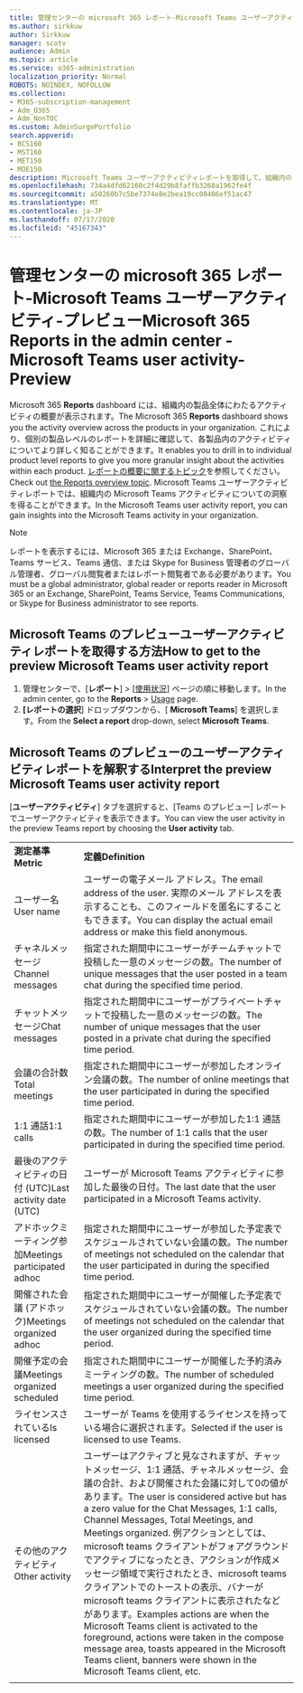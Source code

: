 ```yaml
---
title: 管理センターの microsoft 365 レポート-Microsoft Teams ユーザーアクティビティ-プレビュー
ms.author: sirkkuw
author: Sirkkuw
manager: scotv
audience: Admin
ms.topic: article
ms.service: o365-administration
localization_priority: Normal
ROBOTS: NOINDEX, NOFOLLOW
ms.collection:
- M365-subscription-management
- Adm_O365
- Adm_NonTOC
ms.custom: AdminSurgePortfolio
search.appverid:
- BCS160
- MST160
- MET150
- MOE150
description: Microsoft Teams ユーザーアクティビティレポートを取得して、組織内の Teams アクティビティを把握する方法について説明します。
ms.openlocfilehash: 734a4dfd62160c2f4d29b8faffb3268a1962fe4f
ms.sourcegitcommit: a50260b7c5be7374e8e2bea19cc08406ef51ac47
ms.translationtype: MT
ms.contentlocale: ja-JP
ms.lasthandoff: 07/17/2020
ms.locfileid: "45167343"
---
```

# <a name="microsoft-365-reports-in-the-admin-center---microsoft-teams-user-activity--preview"></a><span data-ttu-id="067ed-103">管理センターの microsoft 365 レポート-Microsoft Teams ユーザーアクティビティ-プレビュー</span><span class="sxs-lookup"><span data-stu-id="067ed-103">Microsoft 365 Reports in the admin center - Microsoft Teams user activity- Preview</span></span>

<span data-ttu-id="067ed-104">Microsoft 365 **Reports** dashboard には、組織内の製品全体にわたるアクティビティの概要が表示されます。</span><span class="sxs-lookup"><span data-stu-id="067ed-104">The Microsoft 365 **Reports** dashboard shows you the activity overview across the products in your organization.</span></span> <span data-ttu-id="067ed-105">これにより、個別の製品レベルのレポートを詳細に確認して、各製品内のアクティビティについてより詳しく知ることができます。</span><span class="sxs-lookup"><span data-stu-id="067ed-105">It enables you to drill in to individual product level reports to give you more granular insight about the activities within each product.</span></span> <span data-ttu-id="067ed-106">[レポートの概要に関するトピック](activity-reports.md)を参照してください。</span><span class="sxs-lookup"><span data-stu-id="067ed-106">Check out [the Reports overview topic](activity-reports.md).</span></span> <span data-ttu-id="067ed-107">Microsoft Teams ユーザーアクティビティレポートでは、組織内の Microsoft Teams アクティビティについての洞察を得ることができます。</span><span class="sxs-lookup"><span data-stu-id="067ed-107">In the Microsoft Teams user activity report, you can gain insights into the Microsoft Teams activity in your organization.</span></span>
  
> [!NOTE]
> <span data-ttu-id="067ed-108">レポートを表示するには、Microsoft 365 または Exchange、SharePoint、Teams サービス、Teams 通信、または Skype for Business 管理者のグローバル管理者、グローバル閲覧者またはレポート閲覧者である必要があります。</span><span class="sxs-lookup"><span data-stu-id="067ed-108">You must be a global administrator, global reader or reports reader in Microsoft 365 or an Exchange, SharePoint, Teams Service, Teams Communications, or Skype for Business administrator to see reports.</span></span>  
 
## <a name="how-to-get-to-the-preview-microsoft-teams-user-activity-report"></a><span data-ttu-id="067ed-109">Microsoft Teams のプレビューユーザーアクティビティレポートを取得する方法</span><span class="sxs-lookup"><span data-stu-id="067ed-109">How to get to the preview Microsoft Teams user activity report</span></span>

1. <span data-ttu-id="067ed-110">管理センターで、[**レポート**] \> [<a href="https://go.microsoft.com/fwlink/p/?linkid=2074756" target="_blank">使用状況</a>] ページの順に移動します。</span><span class="sxs-lookup"><span data-stu-id="067ed-110">In the admin center, go to the **Reports** \> <a href="https://go.microsoft.com/fwlink/p/?linkid=2074756" target="_blank">Usage</a> page.</span></span>
2. <span data-ttu-id="067ed-111">**[レポートの選択**] ドロップダウンから、[ **Microsoft Teams**] を選択します。</span><span class="sxs-lookup"><span data-stu-id="067ed-111">From the **Select a report** drop-down, select **Microsoft Teams**.</span></span>
  
## <a name="interpret-the-preview-microsoft-teams-user-activity-report"></a><span data-ttu-id="067ed-112">Microsoft Teams のプレビューのユーザーアクティビティレポートを解釈する</span><span class="sxs-lookup"><span data-stu-id="067ed-112">Interpret the preview Microsoft Teams user activity report</span></span>

<span data-ttu-id="067ed-113">[**ユーザーアクティビティ**] タブを選択すると、[Teams のプレビュー] レポートでユーザーアクティビティを表示できます。</span><span class="sxs-lookup"><span data-stu-id="067ed-113">You can view the user activity in the preview Teams report by choosing the **User activity** tab.</span></span>
  
|||
|:-----|:-----|
|<span data-ttu-id="067ed-114">**測定基準**</span><span class="sxs-lookup"><span data-stu-id="067ed-114">**Metric**</span></span>|<span data-ttu-id="067ed-115">**定義**</span><span class="sxs-lookup"><span data-stu-id="067ed-115">**Definition**</span></span>|
|<span data-ttu-id="067ed-116">ユーザー名</span><span class="sxs-lookup"><span data-stu-id="067ed-116">User name</span></span>  <br/> |<span data-ttu-id="067ed-117">ユーザーの電子メール アドレス。</span><span class="sxs-lookup"><span data-stu-id="067ed-117">The email address of the user.</span></span> <span data-ttu-id="067ed-118">実際のメール アドレスを表示することも、このフィールドを匿名にすることもできます。</span><span class="sxs-lookup"><span data-stu-id="067ed-118">You can display the actual email address or make this field anonymous.</span></span>   <br/> |
|<span data-ttu-id="067ed-119">チャネルメッセージ</span><span class="sxs-lookup"><span data-stu-id="067ed-119">Channel messages</span></span>   <br/> |<span data-ttu-id="067ed-120">指定された期間中にユーザーがチームチャットで投稿した一意のメッセージの数。</span><span class="sxs-lookup"><span data-stu-id="067ed-120">The number of unique messages that the user posted in a team chat during the specified time period.</span></span>  <br/> |
|<span data-ttu-id="067ed-121">チャットメッセージ</span><span class="sxs-lookup"><span data-stu-id="067ed-121">Chat messages</span></span>   <br/> |<span data-ttu-id="067ed-122">指定された期間中にユーザーがプライベートチャットで投稿した一意のメッセージの数。</span><span class="sxs-lookup"><span data-stu-id="067ed-122">The number of unique messages that the user posted in a private chat during the specified time period.</span></span>  <br/> |
|<span data-ttu-id="067ed-123">会議の合計数</span><span class="sxs-lookup"><span data-stu-id="067ed-123">Total meetings</span></span>   <br/> |<span data-ttu-id="067ed-124">指定された期間中にユーザーが参加したオンライン会議の数。</span><span class="sxs-lookup"><span data-stu-id="067ed-124">The number of online meetings that the user participated in during the specified time period.</span></span>  <br/> |
|<span data-ttu-id="067ed-125">1:1 通話</span><span class="sxs-lookup"><span data-stu-id="067ed-125">1:1 calls</span></span>   <br/> | <span data-ttu-id="067ed-126">指定された期間中にユーザーが参加した1:1 通話の数。</span><span class="sxs-lookup"><span data-stu-id="067ed-126">The number of 1:1 calls that the user participated in during the specified time period.</span></span>  <br/> |
|<span data-ttu-id="067ed-127">最後のアクティビティの日付 (UTC)</span><span class="sxs-lookup"><span data-stu-id="067ed-127">Last activity date (UTC)</span></span>  <br/> |<span data-ttu-id="067ed-128">ユーザーが Microsoft Teams アクティビティに参加した最後の日付。</span><span class="sxs-lookup"><span data-stu-id="067ed-128">The last date that the user participated in a Microsoft Teams activity.</span></span><br/> |
|<span data-ttu-id="067ed-129">アドホックミーティング参加</span><span class="sxs-lookup"><span data-stu-id="067ed-129">Meetings participated adhoc</span></span>   <br/> | <span data-ttu-id="067ed-130">指定された期間中にユーザーが参加した予定表でスケジュールされていない会議の数。</span><span class="sxs-lookup"><span data-stu-id="067ed-130">The number of  meetings not scheduled on the calendar that the user participated in during the specified time period.</span></span>  <br/> |
|<span data-ttu-id="067ed-131">開催された会議 (アドホック)</span><span class="sxs-lookup"><span data-stu-id="067ed-131">Meetings organized adhoc</span></span> <br/> |<span data-ttu-id="067ed-132">指定された期間中にユーザーが開催した予定表でスケジュールされていない会議の数。</span><span class="sxs-lookup"><span data-stu-id="067ed-132">The number of meetings not scheduled on the calendar that the user organized during the specified time period.</span></span> <br/>|
|<span data-ttu-id="067ed-133">開催予定の会議</span><span class="sxs-lookup"><span data-stu-id="067ed-133">Meetings organized scheduled</span></span>  <br/> |<span data-ttu-id="067ed-134">指定された期間中にユーザーが開催した予約済みミーティングの数。</span><span class="sxs-lookup"><span data-stu-id="067ed-134">The number of scheduled meetings  a user organized during the specified time period.</span></span>  <br/> |
|<span data-ttu-id="067ed-135">ライセンスされている</span><span class="sxs-lookup"><span data-stu-id="067ed-135">Is licensed</span></span> |<span data-ttu-id="067ed-136">ユーザーが Teams を使用するライセンスを持っている場合に選択されます。</span><span class="sxs-lookup"><span data-stu-id="067ed-136">Selected if the user is licensed to use Teams.</span></span>|
|<span data-ttu-id="067ed-137">その他のアクティビティ</span><span class="sxs-lookup"><span data-stu-id="067ed-137">Other activity</span></span>|<span data-ttu-id="067ed-138">ユーザーはアクティブと見なされますが、チャットメッセージ、1:1 通話、チャネルメッセージ、会議の合計、および開催された会議に対して0の値があります。</span><span class="sxs-lookup"><span data-stu-id="067ed-138">The user is considered active but has a zero value for the Chat Messages, 1:1 calls, Channel Messages, Total Meetings, and Meetings organized.</span></span> <span data-ttu-id="067ed-139">例アクションとしては、microsoft teams クライアントがフォアグラウンドでアクティブになったとき、アクションが作成メッセージ領域で実行されたとき、microsoft teams クライアントでのトーストの表示、バナーが microsoft teams クライアントに表示されたなどがあります。</span><span class="sxs-lookup"><span data-stu-id="067ed-139">Examples actions are when the Microsoft Teams client is activated to the foreground, actions were taken in the compose message area, toasts appeared in the Microsoft Teams client, banners were shown in the Microsoft Teams client, etc.</span></span> |
|||